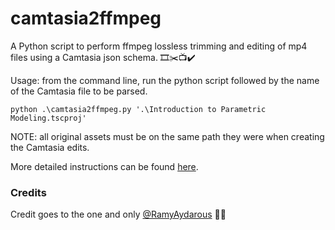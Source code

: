 # camtasia2ffmpeg
A Python script to perform ffmpeg lossless trimming and editing of mp4 files using a Camtasia json schema. 🎞✂️📺✔️

Usage: from the command line, run the python script followed by the name of the Camtasia file to be parsed.

```
python .\camtasia2ffmpeg.py '.\Introduction to Parametric Modeling.tscproj'   
```

NOTE: all original assets must be on the same path they were when creating the Camtasia edits.

More detailed instructions can be found [here](docs/Guide.md).

### Credits
Credit goes to the one and only [@RamyAydarous](https://github.com/RamyAydarous) 🕺🐍
